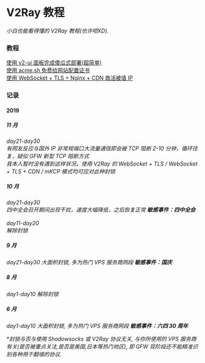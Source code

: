 # V2Ray 教程
<i>小白也能看得懂的 V2Ray 教程(也许吧XD).</i>

### 教程
<a href="https://github.com/justsweetpotato/v2ray_tutorial/blob/master/auto.md">使用 v2-ui 面板完成傻瓜式部署(超简单)</a><br>
<a href="https://github.com/justsweetpotato/V2Ray_Tutorial/blob/master/ssl.md">使用 acme.sh 免费给网站配置证书</a><br>
<a href="https://github.com/justsweetpotato/V2Ray_Tutorial/blob/master/Back.md">使用 WebSocket + TLS + Nginx + CDN 救活被墙 IP</a>

### 记录
#### 2019
##### 11 月
<i>day21-day30<i><br> 
有网友反应与国外 IP 非常规端口大流量通信即会被 TCP 阻断 2-10 分钟，循环往复，疑似 GFW 新型 TCP 阻断方式<br>
我本人暂时没有遇到这样状况，使用 V2Ray 的 WebSocket + TLS / WebSocket + TLS + CDN / mKCP 模式均可应对此种封锁<br>

##### 10 月
<i>day21-day30<i><br> 
四中全会召开期间出现干扰，速度大幅降低，之后恢复正常 <b>敏感事件：四中全会</b><br>
<br>
<i>day11-day20</i><br>
解除封锁<br>
##### 9 月
<i>day21-day30</i>
大面积封锁, 多为热门 VPS 服务商网段 <b>敏感事件：国庆</b><br>
##### 8 月
<i>day1-day10</i> 解除封锁<br>

##### 6 月
<i>day1-day10</i>
大面积封锁, 多为热门 VPS 服务商网段 <b>敏感事件：六四 30 周年</b><br>

*封锁与否与使用 Shadowsocks 或 V2Ray 协议无关, 与你所使用的 VPS 服务商有关(是否被重点关注,是否是美国,日本等热门地区), 即 GFW 现阶段还不能精准识别各种用于翻墙的协议.
